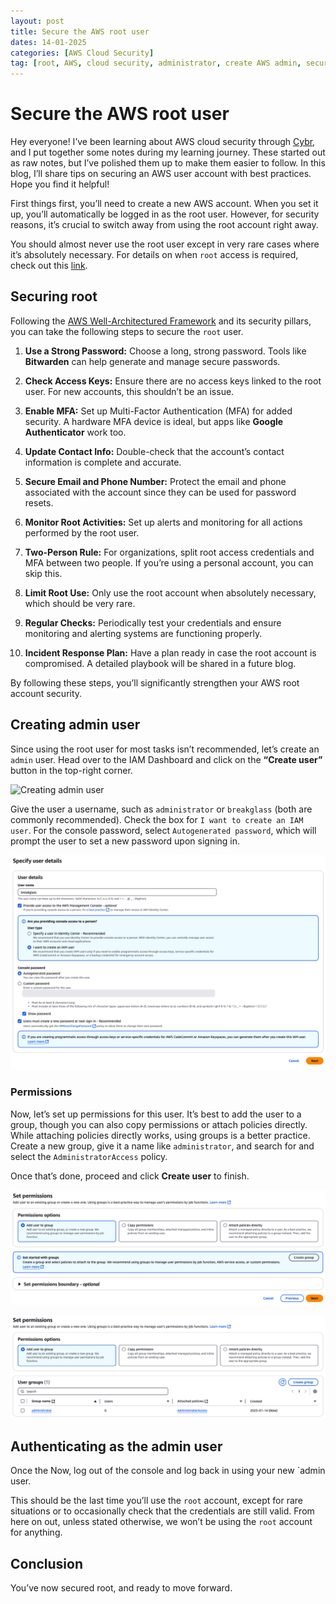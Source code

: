 ```yaml
---
layout: post
title: Secure the AWS root user
dates: 14-01-2025
categories: [AWS Cloud Security]
tag: [root, AWS, cloud security, administrator, create AWS admin, secure root]
---
```


# Secure the AWS root user

Hey everyone! I’ve been learning about AWS cloud security through [Cybr](https://cybr.com/courses/aws-certified-security-specialty-scs-c02-course/), and I put together some notes during my learning journey. These started out as raw notes, but I’ve polished them up to make them easier to follow. In this blog, I’ll share tips on securing an AWS user account with best practices. Hope you find it helpful!

First things first, you’ll need to create a new AWS account. When you set it up, you’ll automatically be logged in as the root user. However, for security reasons, it’s crucial to switch away from using the root account right away.

You should almost never use the root user except in very rare cases where it’s absolutely necessary. For details on when `root` access is required, check out this [link](https://cybr.com/courses/aws-certified-security-specialty-scs-c02-course/lessons/secure-the-root-user/#:~:text=to%20be%20used%2C-,view%20here,-.%20Outside%20of%20those).

## Securing root

Following the [AWS Well-Architectured Framework](https://docs.aws.amazon.com/singlesignon/latest/userguide/getting-started.html) and its security pillars, you can take the following steps to secure the `root` user.

1. **Use a Strong Password:** Choose a long, strong password. Tools like **Bitwarden** can help generate and manage secure passwords.

2. **Check Access Keys:** Ensure there are no access keys linked to the root user. For new accounts, this shouldn’t be an issue.

3. **Enable MFA:** Set up Multi-Factor Authentication (MFA) for added security. A hardware MFA device is ideal, but apps like **Google Authenticator** work too.

4. **Update Contact Info:** Double-check that the account’s contact information is complete and accurate.

5. **Secure Email and Phone Number:** Protect the email and phone associated with the account since they can be used for password resets.

6. **Monitor Root Activities:** Set up alerts and monitoring for all actions performed by the root user.

7. **Two-Person Rule:** For organizations, split root access credentials and MFA between two people. If you’re using a personal account, you can skip this.

8. **Limit Root Use:** Only use the root account when absolutely necessary, which should be very rare.

9. **Regular Checks:** Periodically test your credentials and ensure monitoring and alerting systems are functioning properly.

10. **Incident Response Plan:** Have a plan ready in case the root account is compromised. A detailed playbook will be shared in a future blog.

By following these steps, you’ll significantly strengthen your AWS root account security.

## Creating admin user

Since using the root user for most tasks isn’t recommended, let’s create an `admin` user. Head over to the IAM Dashboard and click on the **“Create user”** button in the top-right corner.

![Creating admin user](obsidian://open?vault=cybr&file=AWS%20Certified%20Security%20Specialty%20(SCS-C02)%20Course%2FAttachments%2FScreenshot%202025-01-14%20at%2011.40.32%20AM.png)

Give the user a username, such as `administrator` or `breakglass` (both are commonly recommended). Check the box for `I want to create an IAM user`. For the console password, select `Autogenerated password`, which will prompt the user to set a new password upon signing in.

![Console Password](<attachments/Screenshot 2025-01-14 at 11.41.48 AM.png>)

### Permissions

Now, let’s set up permissions for this user. It’s best to add the user to a group, though you can also copy permissions or attach policies directly. While attaching policies directly works, using groups is a better practice. Create a new group, give it a name like `administrator`, and search for and select the `AdministratorAccess` policy.

Once that’s done, proceed and click **Create user** to finish.

![alt text](<attachments/Screenshot 2025-01-14 at 11.42.46 AM.png>)

![alt text](<attachments/Screenshot 2025-01-14 at 11.50.15 AM.png>)

## Authenticating as the admin user

Once the Now, log out of the console and log back in using your new `admin user.

This should be the last time you’ll use the `root` account, except for rare situations or to occasionally check that the credentials are still valid. From here on out, unless stated otherwise, we won’t be using the `root` account for anything.

## Conclusion

You’ve now secured root, and ready to move forward.



